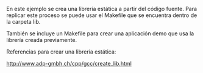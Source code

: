 En este ejemplo se crea una librería estática a partir del código fuente. Para 
replicar este proceso se puede usar el Makefile que se encuentra dentro de la
carpeta lib.

También se incluye un Makefile para crear una aplicación demo que usa la
librería creada previamente.

Referencias para crear una librería estática:

http://www.adp-gmbh.ch/cpp/gcc/create_lib.html
